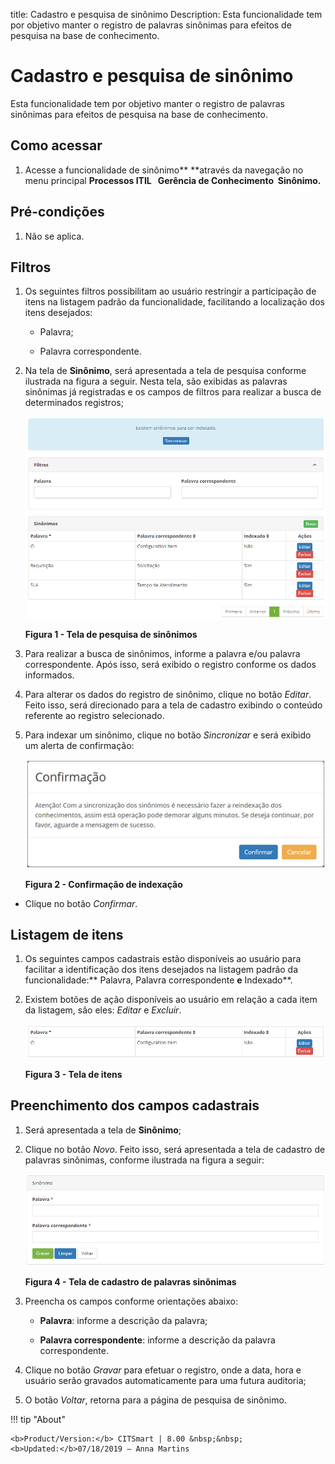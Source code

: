 title: Cadastro e pesquisa de sinônimo
Description: Esta funcionalidade tem por objetivo manter o registro de palavras
sinônimas para efeitos de pesquisa na base de conhecimento.

# Cadastro e pesquisa de sinônimo

Esta funcionalidade tem por objetivo manter o registro de palavras sinônimas
para efeitos de pesquisa na base de conhecimento.

Como acessar
------------

1.  Acesse a funcionalidade de sinônimo** **através da navegação no menu
    principal **Processos ITIL   Gerência de Conhecimento  Sinônimo.**

Pré-condições
------------

1.  Não se aplica.

Filtros
-------

1.  Os seguintes filtros possibilitam ao usuário restringir a participação de
    itens na listagem padrão da funcionalidade, facilitando a localização dos
    itens desejados:

    -   Palavra;

    -   Palavra correspondente.

1.  Na tela de **Sinônimo**, será apresentada a tela de pesquisa conforme
    ilustrada na figura a seguir. Nesta tela, são exibidas as palavras sinônimas
    já registradas e os campos de filtros para realizar a busca de determinados
    registros;

    ![Criar](images/synonym-1.png)

    **Figura 1 - Tela de pesquisa de sinônimos**

1.  Para realizar a busca de sinônimos, informe a palavra e/ou palavra
    correspondente. Após isso, será exibido o registro conforme os dados
    informados.

2.  Para alterar os dados do registro de sinônimo, clique no botão *Editar*.
    Feito isso, será direcionado para a tela de cadastro exibindo o conteúdo
    referente ao registro selecionado.

3.  Para indexar um sinônimo, clique no botão *Sincronizar* e será exibido um
    alerta de confirmação:

    ![Criar](images/synonym-2.png)

    **Figura 2 - Confirmação de indexação**

-   Clique no botão *Confirmar*.

Listagem de itens
----------------

1.  Os seguintes campos cadastrais estão disponíveis ao usuário para facilitar a
    identificação dos itens desejados na listagem padrão da
    funcionalidade:** Palavra, Palavra correspondente **e** Indexado**.

2.  Existem botões de ação disponíveis ao usuário em relação a cada item da
    listagem, são eles: *Editar* e *Excluir*.

    ![Criar](images/synonym-3.png)

    **Figura 3 - Tela de itens**

Preenchimento dos campos cadastrais
----------------------------------

1.  Será apresentada a tela de **Sinônimo**;

2.  Clique no botão *Novo*. Feito isso, será apresentada a tela de cadastro de
    palavras sinônimas, conforme ilustrada na figura a seguir:

    ![Criar](images/synonym-4.png)

    **Figura 4 - Tela de cadastro de palavras sinônimas**

1.  Preencha os campos conforme orientações abaixo:

    -   **Palavra**: informe a descrição da palavra;

    -   **Palavra correspondente**: informe a descrição da palavra correspondente.

1.  Clique no botão *Gravar* para efetuar o registro, onde a data, hora e
    usuário serão gravados automaticamente para uma futura auditoria;

2.  O botão *Voltar*, retorna para a página de pesquisa de sinônimo.


!!! tip "About"

    <b>Product/Version:</b> CITSmart | 8.00 &nbsp;&nbsp;
    <b>Updated:</b>07/18/2019 – Anna Martins
